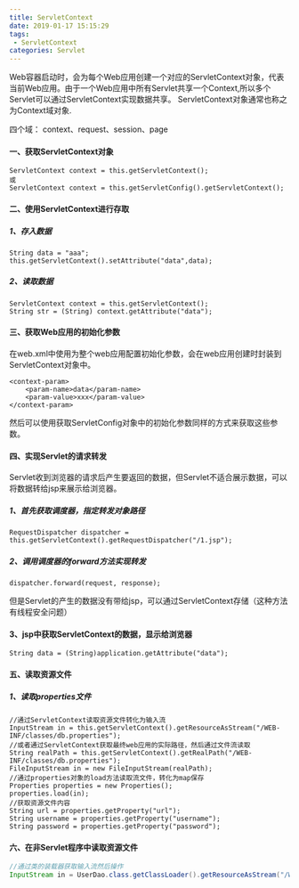 ```yaml
---
title: ServletContext
date: 2019-01-17 15:15:29
tags:
 - ServletContext
categories: Servlet
---
```

Web容器启动时，会为每个Web应用创建一个对应的ServletContext对象，代表当前Web应用。由于一个Web应用中所有Servlet共享一个Context,所以多个Servlet可以通过ServletContext实现数据共享。
ServletContext对象通常也称之为Context域对象.

四个域：
context、request、session、page


#### 一、获取ServletContext对象
````
ServletContext context = this.getServletContext();
或
ServletContext context = this.getServletConfig().getServletContext();
````
#### 二、使用ServletContext进行存取
##### 1、存入数据
````
String data = "aaa";
this.getServletContext().setAttribute("data",data);
````
##### 2、读取数据
````
ServletContext context = this.getServletContext();
String str = (String) context.getAttribute("data");
````

#### 三、获取Web应用的初始化参数

在web.xml中使用<context-param>为整个web应用配置初始化参数，会在web应用创建时封装到ServletContext对象中。
````
<context-param>
  	<param-name>data</param-name>
  	<param-value>xxx</param-value>
</context-param>
````
然后可以使用获取ServletConfig对象中的初始化参数同样的方式来获取这些参数。



#### 四、实现Servlet的请求转发

Servlet收到浏览器的请求后产生要返回的数据，但Servlet不适合展示数据，可以将数据转给jsp来展示给浏览器。
##### 1、首先获取调度器，指定转发对象路径
````
RequestDispatcher dispatcher = this.getServletContext().getRequestDispatcher("/1.jsp");
````
##### 2、调用调度器的forward方法实现转发
````
dispatcher.forward(request, response);
````
但是Servlet的产生的数据没有带给jsp，可以通过ServletContext存储（这种方法有线程安全问题）

#### 3、jsp中获取ServletContext的数据，显示给浏览器
````
String data = (String)application.getAttribute("data");
````

#### 五、读取资源文件

##### 1、读取properties文件
````
//通过ServletContext读取资源文件转化为输入流
InputStream in = this.getServletContext().getResourceAsStream("/WEB-INF/classes/db.properties");
//或者通过ServletContext获取最终web应用的实际路径，然后通过文件流读取
String realPath = this.getServletContext().getRealPath("/WEB-INF/classes/db.properties");
FileInputStream in = new FileInputStream(realPath);
//通过properties对象的load方法读取流文件，转化为map保存
Properties properties = new Properties();
properties.load(in);
//获取资源文件内容
String url = properties.getProperty("url");
String username = properties.getProperty("username");
String password = properties.getProperty("password");
````
#### 六、在非Servlet程序中读取资源文件
````java
//通过类的装载器获取输入流然后操作
InputStream in = UserDao.class.getClassLoader().getResourceAsStream("/WEB-INF/classes/db.properties");

````










